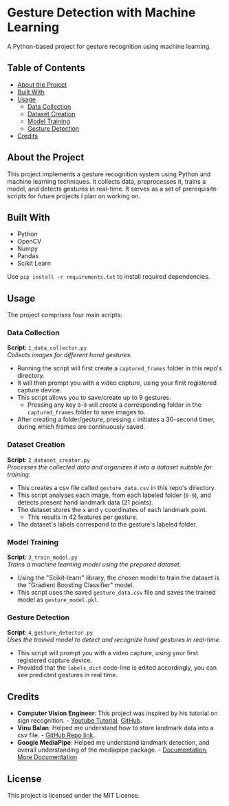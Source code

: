 # Gesture Detection with Machine Learning

A Python-based project for gesture recognition using machine learning.

## Table of Contents

- [About the Project](#about-the-project)
- [Built With](#built-with)
- [Usage](#usage)
  - [Data Collection](#data-collection)
  - [Dataset Creation](#dataset-creation)
  - [Model Training](#model-training)
  - [Gesture Detection](#gesture-detection)
- [Credits](#credits)

## About the Project

This project implements a gesture recognition system using Python and machine learning techniques. It collects data, preprocesses it, trains a model, and detects gestures in real-time. It serves as a set of prerequisite scripts for future projects I plan on working on.

## Built With

- Python
- OpenCV
- Numpy
- Pandas
- Scikit Learn

Use `pip install -r requirements.txt` to install required dependencies.

## Usage

The project comprises four main scripts:

### Data Collection

**Script**: `1_data_collector.py`  
*Collects images for different hand gestures.*

- Running the script will first create a `captured_frames` folder in this repo's directory.
- It will then prompt you with a video capture, using your first registered capture device.
- This script allows you to save/create up to 9 gestures.
  - Pressing any key `0-9` will create a corresponding folder in the `captured_frames` folder to save images to.
- After creating a folder/gesture, pressing `c` initiates a 30-second timer, during which frames are continuously saved.

### Dataset Creation

**Script**: `2_dataset_creator.py`  
*Processes the collected data and organizes it into a dataset suitable for training.*

- This creates a csv file called `gesture_data.csv` in this repo's directory.
- This script analyses each image, from each labeled folder (`0-9`), and detects present hand landmark data (21 points).
- The dataset stores the `x` and `y` coordinates of each landmark point.
  - This results in 42 features per gesture.
- The dataset's labels correspond to the gesture's labeled folder.

### Model Training

**Script**: `3_train_model.py`  
*Trains a machine learning model using the prepared dataset.*

- Using the "Scikit-learn" library, the chosen model to train the dataset is the "Gradient Boosting Classifier" model.
- This script uses the saved `gesture_data.csv` file and saves the trained model as `gesture_model.pkl`.

### Gesture Detection

**Script**: `4_gesture_detector.py`  
*Uses the trained model to detect and recognize hand gestures in real-time.*

- This script will prompt you with a video capture, using your first registered capture device.
- Provided that the `labels_dict` code-line is edited accordingly, you can see predicted gestures in real time.

## Credits

- **Computer Vision Engineer**: This project was inspired by his tutorial on sign recognition. - [Youtube Tutorial](https://youtu.be/MJCSjXepaAM?si=4izT7LKkjPhpcodP), [GitHub](https://github.com/computervisioneng).
- **Vinu Balan**: Helped me understand how to store landmark data into a csv file. - [GitHub Repo link](https://github.com/Vinu-Balan/LazzyPro-PC-Control-Using-Hand-Gesture/blob/main/landmarks_medium.csv).
- **Google MediaPipe**: Helped me understand landmark detection, and overall understanding of the mediapipe package. - [Documentation](https://ai.google.dev/edge/mediapipe/solutions/vision/hand_landmarker), [More Documentation](https://mediapipe.readthedocs.io/en/latest/solutions/hands.html)

## License

This project is licensed under the MIT License.
